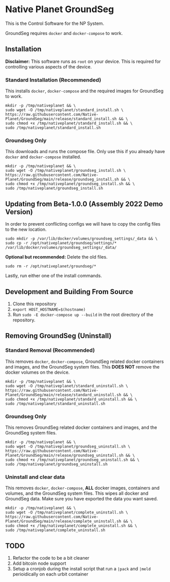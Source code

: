 # Native Planet GroundSeg
This is the Control Software for the NP System. 

GroundSeg requires `docker` and `docker-compose` to work.

## Installation

**Disclaimer:** This software runs as `root` on your device. This is required for controlling various aspects of the device.

### Standard Installation (Recommended)
This installs `docker`, `docker-compose` and the required images for GroundSeg to work.

```
mkdir -p /tmp/nativeplanet && \
sudo wget -O /tmp/nativeplanet/standard_install.sh \
https://raw.githubusercontent.com/Native-Planet/GroundSeg/main/release/standard_install.sh && \
sudo chmod +x /tmp/nativeplanet/standard_install.sh && \
sudo /tmp/nativeplanet/standard_install.sh
```

### Groundseg Only

This downloads and runs the compose file. Only use this if you already have `docker` and `docker-compose` installed.
```
mkdir -p /tmp/nativeplanet && \
sudo wget -O /tmp/nativeplanet/groundseg_install.sh \
https://raw.githubusercontent.com/Native-Planet/GroundSeg/main/release/groundseg_install.sh && \
sudo chmod +x /tmp/nativeplanet/groundseg_install.sh && \
sudo /tmp/nativeplanet/groundseg_install.sh
```

## Updating from Beta-1.0.0 (Assembly 2022 Demo Version)
In order to prevent conflicting configs we will have to copy the config files to the new location.
```
sudo mkdir -p /var/lib/docker/volumes/groundseg_settings/_data && \
sudo cp -r /opt/nativeplanet/groundseg/settings/* /var/lib/docker/volumes/groundseg_settings/_data/
```

**Optional but recommended:** Delete the old files.
```
sudo rm -r /opt/nativeplanet/groundseg/*
```

Lastly, run either one of the install commands.


## Development and Building From Source
1. Clone this repository
2. `export HOST_HOSTNAME=$(hostname)` 
3. Run `sudo -E docker-compose up --build` in the root directory of the repository.

## Removing GroundSeg (Uninstall)

### Standard Removal (Recommended)
This removes `docker`, `docker-compose`, GroundSeg related docker containers and images, and the GroundSeg system files.
This **DOES NOT** remove the docker volumes on the device.
```
mkdir -p /tmp/nativeplanet && \
sudo wget -O /tmp/nativeplanet/standard_uninstall.sh \
https://raw.githubusercontent.com/Native-Planet/GroundSeg/main/release/standard_uninstall.sh && \
sudo chmod +x /tmp/nativeplanet/standard_uninstall.sh && \
sudo /tmp/nativeplanet/standard_uninstall.sh
```

### Groundseg Only

This removes GroundSeg related docker containers and images, and the GroundSeg system files.

```
mkdir -p /tmp/nativeplanet && \
sudo wget -O /tmp/nativeplanet/groundseg_uninstall.sh \
https://raw.githubusercontent.com/Native-Planet/GroundSeg/main/release/groundseg_uninstall.sh && \
sudo chmod +x /tmp/nativeplanet/groundseg_uninstall.sh && \
sudo /tmp/nativeplanet/groundseg_uninstall.sh
```

### Uninstall and clear data
This removes `docker`, `docker-compose`, **ALL** docker images, containers and volumes, and the GroundSeg system files.
This wipes all docker and GroundSeg data. Make sure you have exported the data you want saved.

```
mkdir -p /tmp/nativeplanet && \
sudo wget -O /tmp/nativeplanet/complete_uninstall.sh \
https://raw.githubusercontent.com/Native-Planet/GroundSeg/main/release/complete_uninstall.sh && \
sudo chmod +x /tmp/nativeplanet/complete_uninstall.sh && \
sudo /tmp/nativeplanet/complete_uninstall.sh
```

## TODO 

1. Refactor the code to be a bit cleaner
2. Add bitcoin node support
3. Setup a cronjob during the install script that run a `|pack` and `|meld` perioidically on each urbit container

